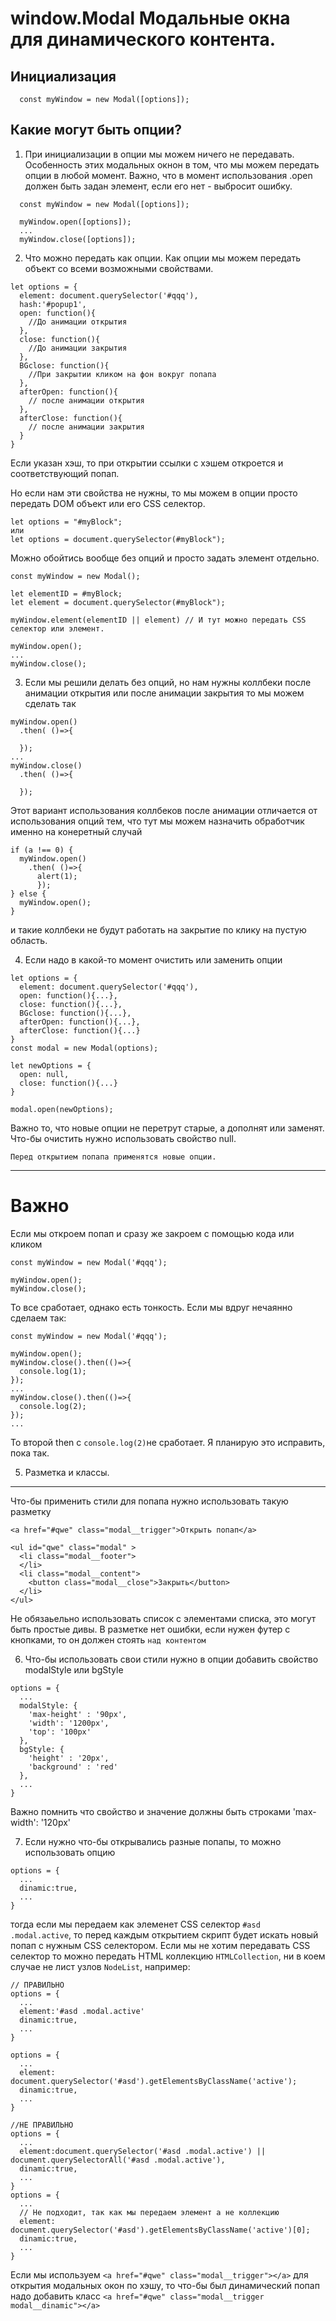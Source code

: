 window.Modal Модальные окна для динамического контента.
=========================


Инициализация
-----------
```
  const myWindow = new Modal([options]);
```
Какие могут быть опции?
-------------

1) При инициализации в опции мы можем ничего не передавать. Особенность этих модальных окнон в том, что мы можем передать опции в любой момент.
Важно, что в момент использования .open должен быть задан элемент, если его нет - выбросит ошибку.
```
  const myWindow = new Modal([options]);

  myWindow.open([options]);
  ...
  myWindow.close([options]);
```
2) Что можно передать как опции.
Как опции мы можем передать объект со всеми возможными свойствами.
```
let options = {
  element: document.querySelector('#qqq'),
  hash:'#popup1',
  open: function(){
    //До анимации открытия
  },
  close: function(){
    //До анимации закрытия
  },
  BGclose: function(){
    //При закрытии кликом на фон вокруг попапа
  },
  afterOpen: function(){
    // после анимации открытия
  },
  afterClose: function(){
    // после анимации закрытия
  }
}

```
Если указан хэш, то при открытии ссылки с хэшем откроется и соответствующий попап.

Но если нам эти свойства не нужны, то мы можем в опции просто передать DOM объект или его CSS селектор.
```
let options = "#myBlock";
или
let options = document.querySelector(#myBlock");
```

Можно обойтись вообще без опций и просто задать элемент отдельно.
```
const myWindow = new Modal();

let elementID = #myBlock;
let element = document.querySelector(#myBlock");

myWindow.element(elementID || element) // И тут можно передать CSS селектор или элемент.

myWindow.open();
...
myWindow.close();
```

3) Если мы решили делать без опций, но нам нужны коллбеки после анимации открытия или после анимации закрытия то мы можем сделать так
```
myWindow.open()
  .then( ()=>{

  });
...
myWindow.close()
  .then( ()=>{

  });
```
Этот вариант использования коллбеков после анимации отличается от использования опций тем, что тут мы можем назначить обработчик именно на конеретный случай

```
if (a !== 0) {
  myWindow.open()
    .then( ()=>{
      alert(1);
      });
} else {
  myWindow.open();
}
```
и такие коллбеки не будут работать на закрытие по клику на пустую область.



4) Если надо в какой-то момент очистить или заменить опции
```
let options = {
  element: document.querySelector('#qqq'),
  open: function(){...},
  close: function(){...},
  BGclose: function(){...},
  afterOpen: function(){...},
  afterClose: function(){...}
}
const modal = new Modal(options);

let newOptions = {
  open: null,
  close: function(){...}
}

modal.open(newOptions);
```
Важно то, что новые опции не перетрут старые, а дополнят или заменят.
Что-бы очистить нужно использовать свойство null.

`Перед открытием попапа применятся новые опции.`
***
Важно
===============
Если мы откроем попап и сразу же закроем с помощью кода или кликом
```
const myWindow = new Modal('#qqq');

myWindow.open();
myWindow.close();

```
То все сработает, однако есть тонкость.
Если мы вдруг нечаянно сделаем так:
```
const myWindow = new Modal('#qqq');

myWindow.open();
myWindow.close().then(()=>{
  console.log(1);
});
...
myWindow.close().then(()=>{
  console.log(2);
});
...
```
То второй then с `console.log(2)`не сработает.
Я планирую это исправить, пока так.

5) Разметка и классы.
---
Что-бы применить стили для попапа нужно использовать такую разметку
```
<a href="#qwe" class="modal__trigger">Открыть попап</a>

<ul id="qwe" class="modal" >
  <li class="modal__footer">
  </li>
  <li class="modal__content">
    <button class="modal__close">Закрыть</button>
  </li>
</ul>
```
Не обязаьельно использовать список с элементами списка, это могут быть простые дивы.
В разметке нет ошибки, если нужен футер с кнопками, то он должен стоять `над контентом`

6) Что-бы использовать свои стили нужно в опции добавить свойство modalStyle или bgStyle
```
options = {
  ...
  modalStyle: {
    'max-height' : '90px',
    'width': '1200px',
    'top': '100px'
  },
  bgStyle: {
    'height' : '20px',
    'background' : 'red'
  },
  ...
}
```
Важно помнить что свойство и значение должны быть строками 'max-width': '120px'

7) Если нужно что-бы открывались разные попапы, то можно использовать опцию
```
options = {
  ...
  dinamic:true,
  ...
}
```
тогда если мы передаем как элеменет CSS селектор `#asd .modal.active`, то перед каждым открытием скрипт будет искать новый попап с нужным CSS селектором.
Если мы не хотим передавать CSS селектор то можно передать HTML коллекцию `HTMLCollection`, ни в коем случае не лист узлов `NodeList`, например:
```
// ПРАВИЛЬНО
options = {
  ...
  element:'#asd .modal.active'
  dinamic:true,
  ...
}

options = {
  ...
  element: document.querySelector('#asd').getElementsByClassName('active');
  dinamic:true,
  ...
}

//НЕ ПРАВИЛЬНО
options = {
  ...
  element:document.querySelector('#asd .modal.active') || document.querySelectorAll('#asd .modal.active'),
  dinamic:true,
  ...
}
options = {
  ...
  // Не подходит, так как мы передаем элемент а не коллекцию
  element: document.querySelector('#asd').getElementsByClassName('active')[0];
  dinamic:true,
  ...
}
```
Если мы используем
```<a href="#qwe" class="modal__trigger"></a>```
для открытия модальных окон по хэшу, то что-бы был динамический попап надо добавить класс
```<a href="#qwe" class="modal__trigger modal__dinamic"></a>```

